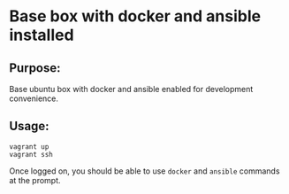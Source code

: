 # Base box with docker and ansible installed

## Purpose:
Base ubuntu box with docker and ansible enabled for development convenience.

## Usage:

```
vagrant up
vagrant ssh
```

Once logged on, you should be able to use `docker` and `ansible` commands at the prompt.
